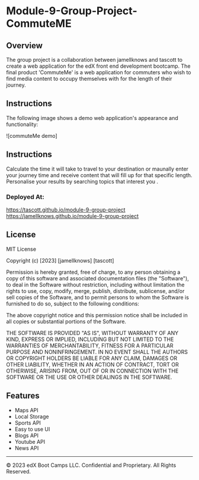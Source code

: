 # Module-9-Group-Project-CommuteME

## Overview

The group project is a collaboration between jamellknows and tascott to create a web application for the edX front end development bootcamp. The final product 'CommuteMe' is a web application for commuters who wish to find media content to occupy themselves with for the length of their journey. 



## Instructions

The following image shows a demo web application's appearance and functionality:

![commuteMe demo]





## Instructions

Calculate the time it will take to travel to your destination or maunally enter your journey time and receive content that will fill up for that specific length. Personalise your results by searching topics that interest you
.

### Deployed At:
https://tascott.github.io/module-9-group-project
https://jamellknows.github.io/module-9-group-project



## License

MIT License

Copyright (c) [2023] [jamellknows] [tascott]

Permission is hereby granted, free of charge, to any person obtaining a copy
of this software and associated documentation files (the "Software"), to deal
in the Software without restriction, including without limitation the rights
to use, copy, modify, merge, publish, distribute, sublicense, and/or sell
copies of the Software, and to permit persons to whom the Software is
furnished to do so, subject to the following conditions:

The above copyright notice and this permission notice shall be included in all
copies or substantial portions of the Software.

THE SOFTWARE IS PROVIDED "AS IS", WITHOUT WARRANTY OF ANY KIND, EXPRESS OR
IMPLIED, INCLUDING BUT NOT LIMITED TO THE WARRANTIES OF MERCHANTABILITY,
FITNESS FOR A PARTICULAR PURPOSE AND NONINFRINGEMENT. IN NO EVENT SHALL THE
AUTHORS OR COPYRIGHT HOLDERS BE LIABLE FOR ANY CLAIM, DAMAGES OR OTHER
LIABILITY, WHETHER IN AN ACTION OF CONTRACT, TORT OR OTHERWISE, ARISING FROM,
OUT OF OR IN CONNECTION WITH THE SOFTWARE OR THE USE OR OTHER DEALINGS IN THE
SOFTWARE.





## Features

* Maps API
* Local Storage
* Sports API
* Easy to use UI
* Blogs API
* Youtube API
* News API




---

© 2023 edX Boot Camps LLC. Confidential and Proprietary. All Rights Reserved.

